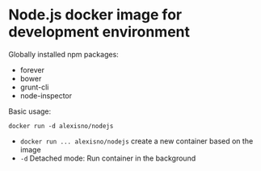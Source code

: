Node.js docker image for development environment
================================================

Globally installed npm packages:
 * forever
 * bower
 * grunt-cli
 * node-inspector

Basic usage:
```
docker run -d alexisno/nodejs
```
* `docker run ... alexisno/nodejs` create a new container based on the image
* `-d` Detached mode: Run container in the background


